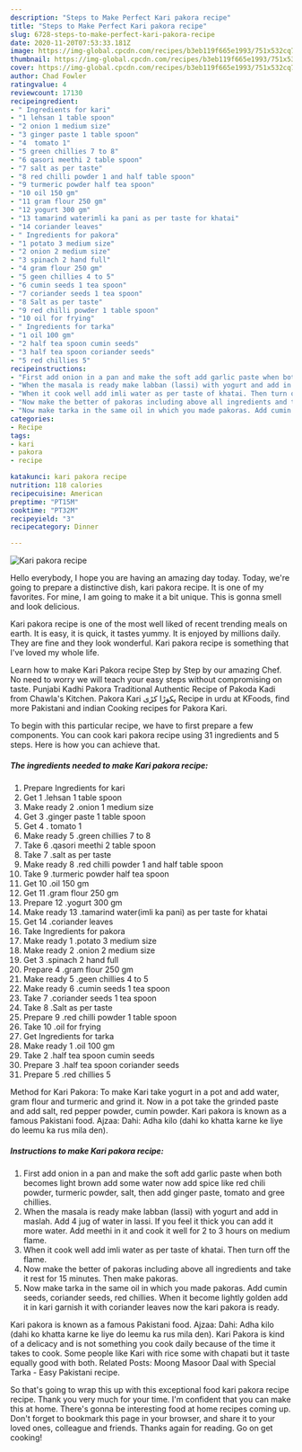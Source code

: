 ```yaml
---
description: "Steps to Make Perfect Kari pakora recipe"
title: "Steps to Make Perfect Kari pakora recipe"
slug: 6728-steps-to-make-perfect-kari-pakora-recipe
date: 2020-11-20T07:53:33.181Z
image: https://img-global.cpcdn.com/recipes/b3eb119f665e1993/751x532cq70/kari-pakora-recipe-recipe-main-photo.jpg
thumbnail: https://img-global.cpcdn.com/recipes/b3eb119f665e1993/751x532cq70/kari-pakora-recipe-recipe-main-photo.jpg
cover: https://img-global.cpcdn.com/recipes/b3eb119f665e1993/751x532cq70/kari-pakora-recipe-recipe-main-photo.jpg
author: Chad Fowler
ratingvalue: 4
reviewcount: 17130
recipeingredient:
- " Ingredients for kari"
- "1 lehsan 1 table spoon"
- "2 onion 1 medium size"
- "3 ginger paste 1 table spoon"
- "4  tomato 1"
- "5 green chillies 7 to 8"
- "6 qasori meethi 2 table spoon"
- "7 salt as per taste"
- "8 red chilli powder 1 and half table spoon"
- "9 turmeric powder half tea spoon"
- "10 oil 150 gm"
- "11 gram flour 250 gm"
- "12 yogurt 300 gm"
- "13 tamarind waterimli ka pani as per taste for khatai"
- "14 coriander leaves"
- " Ingredients for pakora"
- "1 potato 3 medium size"
- "2 onion 2 medium size"
- "3 spinach 2 hand full"
- "4 gram flour 250 gm"
- "5 geen chillies 4 to 5"
- "6 cumin seeds 1 tea spoon"
- "7 coriander seeds 1 tea spoon"
- "8 Salt as per taste"
- "9 red chilli powder 1 table spoon"
- "10 oil for frying"
- " Ingredients for tarka"
- "1 oil 100 gm"
- "2 half tea spoon cumin seeds"
- "3 half tea spoon coriander seeds"
- "5 red chillies 5"
recipeinstructions:
- "First add onion in a pan and make the soft add garlic paste when both becomes light brown add some water now add spice like red chili powder, turmeric powder, salt, then add ginger paste, tomato and gree chillies."
- "When the masala is ready make labban (lassi) with yogurt and add in maslah. Add 4 jug of water in lassi. If you feel it thick you can add it more water. Add meethi in it and cook it well for 2 to 3 hours on medium flame."
- "When it cook well add imli water as per taste of khatai. Then turn off the flame."
- "Now make the better of pakoras including above all ingredients and take it rest for 15 minutes. Then make pakoras."
- "Now make tarka in the same oil in which you made pakoras. Add cumin seeds, coriander seeds, red chillies. When it become lightly golden add it in kari garnish it with coriander leaves now the kari pakora is ready."
categories:
- Recipe
tags:
- kari
- pakora
- recipe

katakunci: kari pakora recipe 
nutrition: 118 calories
recipecuisine: American
preptime: "PT15M"
cooktime: "PT32M"
recipeyield: "3"
recipecategory: Dinner

---
```



![Kari pakora recipe](https://img-global.cpcdn.com/recipes/b3eb119f665e1993/751x532cq70/kari-pakora-recipe-recipe-main-photo.jpg)

Hello everybody, I hope you are having an amazing day today. Today, we're going to prepare a distinctive dish, kari pakora recipe. It is one of my favorites. For mine, I am going to make it a bit unique. This is gonna smell and look delicious.

Kari pakora recipe is one of the most well liked of recent trending meals on earth. It is easy, it is quick, it tastes yummy. It is enjoyed by millions daily. They are fine and they look wonderful. Kari pakora recipe is something that I've loved my whole life.

Learn how to make Kari Pakora recipe Step by Step by our amazing Chef. No need to worry we will teach your easy steps without compromising on taste. Punjabi Kadhi Pakora Traditional Authentic Recipe of Pakoda Kadi from Chawla&#39;s Kitchen. Pakora Kari پکوڑا کڑی Recipe in urdu at KFoods, find more Pakistani and indian Cooking recipes for Pakora Kari.


To begin with this particular recipe, we have to first prepare a few components. You can cook kari pakora recipe using 31 ingredients and 5 steps. Here is how you can achieve that.

<!--inarticleads1-->

##### The ingredients needed to make Kari pakora recipe:

1. Prepare  Ingredients for kari
1. Get 1 .lehsan 1 table spoon
1. Make ready 2 .onion 1 medium size
1. Get 3 .ginger paste 1 table spoon
1. Get 4 . tomato 1
1. Make ready 5 .green chillies 7 to 8
1. Take 6 .qasori meethi 2 table spoon
1. Take 7 .salt as per taste
1. Make ready 8 .red chilli powder 1 and half table spoon
1. Take 9 .turmeric powder half tea spoon
1. Get 10 .oil 150 gm
1. Get 11 .gram flour 250 gm
1. Prepare 12 .yogurt 300 gm
1. Make ready 13 .tamarind water(imli ka pani) as per taste for khatai
1. Get 14 .coriander leaves
1. Take  Ingredients for pakora
1. Make ready 1 .potato 3 medium size
1. Make ready 2 .onion 2 medium size
1. Get 3 .spinach 2 hand full
1. Prepare 4 .gram flour 250 gm
1. Make ready 5 .geen chillies 4 to 5
1. Make ready 6 .cumin seeds 1 tea spoon
1. Take 7 .coriander seeds 1 tea spoon
1. Take 8 .Salt as per taste
1. Prepare 9 .red chilli powder 1 table spoon
1. Take 10 .oil for frying
1. Get  Ingredients for tarka
1. Make ready 1 .oil 100 gm
1. Take 2 .half tea spoon cumin seeds
1. Prepare 3 .half tea spoon coriander seeds
1. Prepare 5 .red chillies 5


Method for Kari Pakora: To make Kari take yogurt in a pot and add water, gram flour and turmeric and grind it. Now in a pot take the grinded paste and add salt, red pepper powder, cumin powder. Kari pakora is known as a famous Pakistani food. Ajzaa: Dahi: Adha kilo (dahi ko khatta karne ke liye do leemu ka rus mila den). 

<!--inarticleads2-->

##### Instructions to make Kari pakora recipe:

1. First add onion in a pan and make the soft add garlic paste when both becomes light brown add some water now add spice like red chili powder, turmeric powder, salt, then add ginger paste, tomato and gree chillies.
1. When the masala is ready make labban (lassi) with yogurt and add in maslah. Add 4 jug of water in lassi. If you feel it thick you can add it more water. Add meethi in it and cook it well for 2 to 3 hours on medium flame.
1. When it cook well add imli water as per taste of khatai. Then turn off the flame.
1. Now make the better of pakoras including above all ingredients and take it rest for 15 minutes. Then make pakoras.
1. Now make tarka in the same oil in which you made pakoras. Add cumin seeds, coriander seeds, red chillies. When it become lightly golden add it in kari garnish it with coriander leaves now the kari pakora is ready.


Kari pakora is known as a famous Pakistani food. Ajzaa: Dahi: Adha kilo (dahi ko khatta karne ke liye do leemu ka rus mila den). Kari Pakora is kind of a delicacy and is not something you cook daily because of the time it takes to cook. Some people like Kari with rice some with chapati but it taste equally good with both. Related Posts: Moong Masoor Daal with Special Tarka - Easy Pakistani recipe. 

So that's going to wrap this up with this exceptional food kari pakora recipe recipe. Thank you very much for your time. I'm confident that you can make this at home. There's gonna be interesting food at home recipes coming up. Don't forget to bookmark this page in your browser, and share it to your loved ones, colleague and friends. Thanks again for reading. Go on get cooking!
